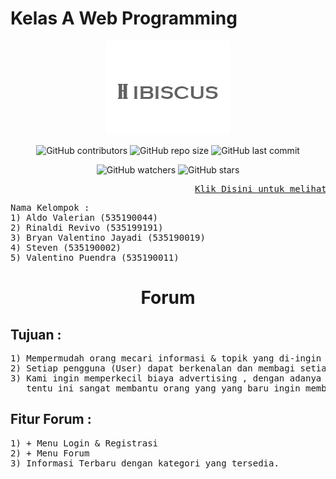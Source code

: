 <h1>Kelas A Web Programming</h1>

<p align="center">
<img src="https://github.com/A-WebProgramming/Forum/blob/master/assets/image/Hibiscus.png?raw=true"
</p>

<p align="center">
<img alt="GitHub contributors" src="https://img.shields.io/github/contributors/A-WebProgramming/Forum?style=plastic">
<img alt="GitHub repo size" src="https://img.shields.io/github/repo-size/A-Webprogramming/Forum?label=Size%20File">
<img alt="GitHub last commit" src="https://img.shields.io/github/last-commit/A-WebProgramming/Forum">
</p>

<p align="center">
<img alt="GitHub watchers" src="https://img.shields.io/github/watchers/A-WebProgramming/Forum?style=social">
<img alt="GitHub stars" src="https://img.shields.io/github/stars/A-WebProgramming/Forum?style=social">
</p>

<pre>
                                   <a href="https://a-webprogramming.github.io/Forum/home.html">Klik Disini untuk melihat Tempilan Website</a>
</pre>

<pre>
Nama Kelompok :
1) Aldo Valerian (535190044)
2) Rinaldi Revivo (535199191)
3) Bryan Valentino Jayadi (535190019)
4) Steven (535190002)
5) Valentino Puendra (535190011)
</pre>

<h1 align="center">Forum</h1> 

<h2>Tujuan :</h2>
<pre>
1) Mempermudah orang mecari informasi & topik yang di-ingin oleh Pengguna (User).
2) Setiap pengguna (User) dapat berkenalan dan membagi setiap pengalaman dan informasi kepada setiap pengguna(User) lainnya.
3) Kami ingin memperkecil biaya advertising , dengan adanya forum ini dari berbagai macam pengguna 
   tentu ini sangat membantu orang yang yang baru ingin membuka usaha (Start-Up). 
</pre>

<h2>Fitur Forum :</h2>
<pre>
1) + Menu Login & Registrasi
2) + Menu Forum
3) Informasi Terbaru dengan kategori yang tersedia.
</pre>
